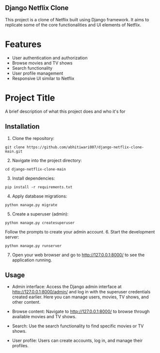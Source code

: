 ## Django Netflix Clone
This project is a clone of Netflix built using Django framework. It aims to replicate some of the core functionalities and UI elements of Netflix.

# Features
- User authentication and authorization
- Browse movies and TV shows
- Search functionality
- User profile management
- Responsive UI similar to Netflix


# Project Title

A brief description of what this project does and who it's for


## Installation

1. Clone the repository:

```
git clone https://github.com/abhitiwari007/django-netflix-clone-main.git

```
2. Navigate into the project directory:

```
cd django-netflix-clone-main
```
3. Install dependencies:

```
pip install -r requirements.txt
```
4. Apply database migrations:

```
python manage.py migrate
```
5. Create a superuser (admin):

```
python manage.py createsuperuser
```
Follow the prompts to create your admin account.
6. Start the development server:

```
python manage.py runserver
```
7. Open your web browser and go to http://127.0.0.1:8000/ to see the application running.

## Usage

- Admin interface: Access the Django admin interface at http://127.0.0.1:8000/admin/ and log in with the superuser credentials created earlier. Here you can manage users, movies, TV shows, and other content.

- Browse content: Navigate to http://127.0.0.1:8000/ to browse through available movies and TV shows.

- Search: Use the search functionality to find specific movies or TV shows.

- User profile: Users can create accounts, log in, and manage their profiles.


    
